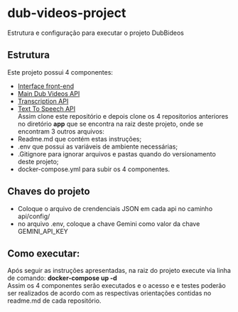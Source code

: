 # dub-videos-project
Estrutura e configuração para executar o projeto DubBideos
## Estrutura
Este projeto possui 4 componentes:  
* [Interface front-end](https://github.com/juliano-lopes/dub-videos-front-end?tab=readme-ov-file)  
* [Main Dub Videos API](https://github.com/juliano-lopes/main-dub-videos-api)  
* [Transcription API](https://github.com/juliano-lopes/transcription-api)  
* [Text To Speech API](https://github.com/juliano-lopes/text-to-speech-api)  
Assim clone este repositório e depois clone os 4 repositorios anteriores no diretório **app** que se encontra na raiz deste projeto, onde se encontram 3 outros arquivos:
* Readme.md que contém estas  instruções;  
* .env que possui as variáveis de ambiente necessárias;  
* .Gitignore para ignorar arquivos e pastas quando do versionamento deste projeto;
* docker-compose.yml para subir os 4 componentes.

## Chaves do projeto
* Coloque o arquivo de crendenciais JSON em cada api no caminho api/config/
* no arquivo .env, coloque a chave Gemini como valor da chave GEMINI_API_KEY

## Como executar:

Após seguir as instruções apresentadas, na raiz do projeto execute via linha de comando:
**docker-compose up -d**  
Assim os 4 componentes serão executados e o acesso e e testes poderão ser realizados  de acordo com as respectivas orientações contidas no readme.md de cada repositório.